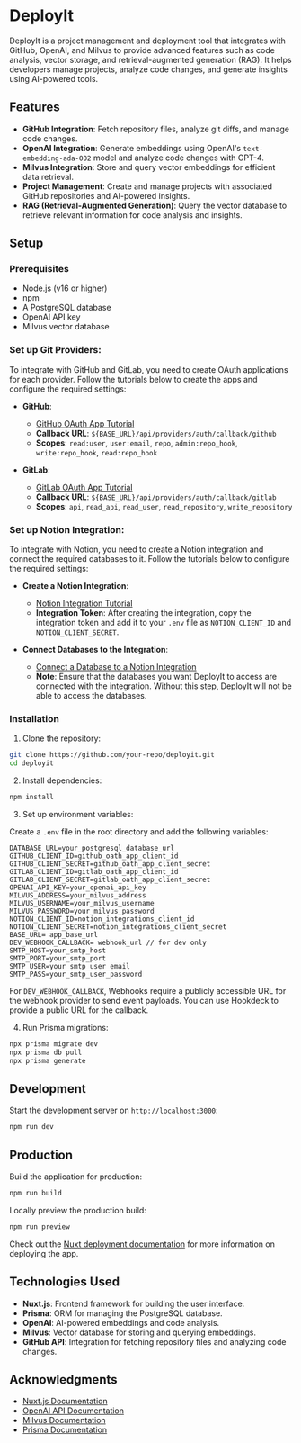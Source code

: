 # DeployIt

DeployIt is a project management and deployment tool that integrates with GitHub, OpenAI, and Milvus to provide advanced features such as code analysis, vector storage, and retrieval-augmented generation (RAG). It helps developers manage projects, analyze code changes, and generate insights using AI-powered tools.

## Features

- **GitHub Integration**: Fetch repository files, analyze git diffs, and manage code changes.
- **OpenAI Integration**: Generate embeddings using OpenAI's `text-embedding-ada-002` model and analyze code changes with GPT-4.
- **Milvus Integration**: Store and query vector embeddings for efficient data retrieval.
- **Project Management**: Create and manage projects with associated GitHub repositories and AI-powered insights.
- **RAG (Retrieval-Augmented Generation)**: Query the vector database to retrieve relevant information for code analysis and insights.

## Setup

### Prerequisites

- Node.js (v16 or higher)
- npm
- A PostgreSQL database
- OpenAI API key
- Milvus vector database

### Set up Git Providers:

To integrate with GitHub and GitLab, you need to create OAuth applications for each provider. Follow the tutorials below to create the apps and configure the required settings:

- **GitHub**:

  - [GitHub OAuth App Tutorial](https://docs.github.com/en/developers/apps/building-oauth-apps/creating-an-oauth-app)
  - **Callback URL**: `${BASE_URL}/api/providers/auth/callback/github`
  - **Scopes**: `read:user`, `user:email`, `repo`, `admin:repo_hook`, `write:repo_hook`, `read:repo_hook`

- **GitLab**:
  - [GitLab OAuth App Tutorial](https://docs.gitlab.com/ee/integration/oauth_provider.html#adding-an-application-through-the-profile)
  - **Callback URL**: `${BASE_URL}/api/providers/auth/callback/gitlab`
  - **Scopes**: `api`, `read_api`, `read_user`, `read_repository`, `write_repository`

### Set up Notion Integration:

To integrate with Notion, you need to create a Notion integration and connect the required databases to it. Follow the tutorials below to configure the required settings:

- **Create a Notion Integration**:

  - [Notion Integration Tutorial](https://developers.notion.com/docs/create-a-notion-integration)
  - **Integration Token**: After creating the integration, copy the integration token and add it to your `.env` file as `NOTION_CLIENT_ID` and `NOTION_CLIENT_SECRET`.

- **Connect Databases to the Integration**:
  - [Connect a Database to a Notion Integration](https://developers.notion.com/docs/working-with-databases#sharing-a-database-with-your-integration)
  - **Note**: Ensure that the databases you want DeployIt to access are connected with the integration. Without this step, DeployIt will not be able to access the databases.

### Installation

1. Clone the repository:

```bash
git clone https://github.com/your-repo/deployit.git
cd deployit
```

2. Install dependencies:

```bash
npm install
```

3. Set up environment variables:

Create a `.env` file in the root directory and add the following variables:

```env
DATABASE_URL=your_postgresql_database_url
GITHUB_CLIENT_ID=github_oath_app_client_id
GITHUB_CLIENT_SECRET=github_oath_app_client_secret
GITLAB_CLIENT_ID=gitlab_oath_app_client_id
GITLAB_CLIENT_SECRET=gitlab_oath_app_client_secret
OPENAI_API_KEY=your_openai_api_key
MILVUS_ADDRESS=your_milvus_address
MILVUS_USERNAME=your_milvus_username
MILVUS_PASSWORD=your_milvus_password
NOTION_CLIENT_ID=notion_integrations_client_id
NOTION_CLIENT_SECRET=notion_integrations_client_secret
BASE_URL= app_base_url
DEV_WEBHOOK_CALLBACK= webhook_url // for dev only
SMTP_HOST=your_smtp_host
SMTP_PORT=your_smtp_port
SMTP_USER=your_smtp_user_email
SMTP_PASS=your_smtp_user_password
```
For `DEV_WEBHOOK_CALLBACK`, Webhooks require a publicly accessible URL for the webhook provider to send event payloads. You can use Hookdeck to provide a public URL for the callback.


4. Run Prisma migrations:

```bash
npx prisma migrate dev
npx prisma db pull
npx prisma generate
```

## Development

Start the development server on `http://localhost:3000`:

```bash
npm run dev
```

## Production

Build the application for production:

```bash
npm run build
```

Locally preview the production build:

```bash
npm run preview
```

Check out the [Nuxt deployment documentation](https://nuxt.com/docs/getting-started/deployment) for more information on deploying the app.

## Technologies Used

- **Nuxt.js**: Frontend framework for building the user interface.
- **Prisma**: ORM for managing the PostgreSQL database.
- **OpenAI**: AI-powered embeddings and code analysis.
- **Milvus**: Vector database for storing and querying embeddings.
- **GitHub API**: Integration for fetching repository files and analyzing code changes.

## Acknowledgments

- [Nuxt.js Documentation](https://nuxt.com/docs/getting-started/introduction)
- [OpenAI API Documentation](https://platform.openai.com/docs/)
- [Milvus Documentation](https://milvus.io/docs/)
- [Prisma Documentation](https://www.prisma.io/docs/)
